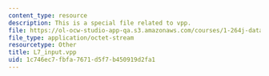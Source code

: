 ```yaml
---
content_type: resource
description: This is a special file related to vpp.
file: https://ol-ocw-studio-app-qa.s3.amazonaws.com/courses/1-264j-database-internet-and-systems-integration-technologies-fall-2013/1c746ec7fbfa7671d5f7b450919d2fa1_L7_input.vpp
file_type: application/octet-stream
resourcetype: Other
title: L7_input.vpp
uid: 1c746ec7-fbfa-7671-d5f7-b450919d2fa1
---
```

